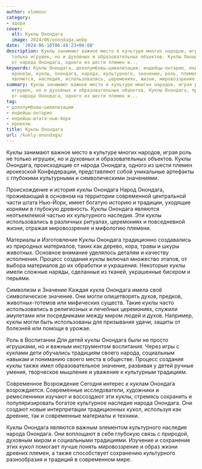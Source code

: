```yaml
---
author: olomouc
category:
- адора
cover:
  alt: Куклы Онондага
  image: 2024/06/onondaga.webp
date: '2024-06-10T06:48:23+00:00'
description: Куклы занимают важное место в культуре многих народов, играя роль не
  только игрушек, но и духовных и образовательных объектов. Куклы Онондага, происходящие
  от народа Онондага, одного из шести племен и...
keywords: Куклы Онондага, доколумбовы-цивилизации, индейцы-онтарио, индейцы-штата-нью-йорк,
  ирокезы, куклы, онондага, народа, культурного, значение, роль, племен, глубокую,
  являются, наследия, использовались, церемониях, жизни, мировоззрение, материалы
summary: Куклы занимают важное место в культуре многих народов, играя роль не только
  игрушек, но и духовных и образовательных объектов. Куклы Онондага, происходящие
  от народа Онондага, одного из шести племен и...
tag:
- доколумбовы-цивилизации
- индейцы-онтарио
- индейцы-штата-нью-йорк
- ирокезы
title: Куклы Онондага
url: /kukly-onondaga/
---
```


Куклы занимают важное место в культуре многих народов, играя роль не только игрушек, но и духовных и образовательных объектов. Куклы Онондага, происходящие от народа Онондага, одного из шести племен ирокезской Конфедерации, представляют собой уникальные артефакты с глубокими культурными и символическими значениями.

Происхождение и история куклы Онондага
Народ Онондага, проживающий в основном на территории современной центральной части штата Нью-Йорк, имеет богатую историю и традиции, уходящие корнями в глубокую древность. Куклы Онондага являются неотъемлемой частью их культурного наследия. Эти куклы использовались в различных ритуалах, церемониях и повседневной жизни, отражая мировоззрение и мифологию племени.

Материалы и Изготовление
Куклы Онондага традиционно создавались из природных материалов, таких как дерево, кора, травы и шкуры животных. Основное внимание уделялось деталям и качеству исполнения. Процесс создания куклы включал множество этапов, от выбора материалов до их обработки и украшения. Некоторые куклы имели сложные наряды, сделанные из тканей, украшенные бисером и перьями.

Символизм и Значение
Каждая кукла Онондага имела своё символическое значение. Они могли олицетворять духов, предков, животных-тотемов или мифических существ. Такие куклы часто использовались в религиозных и лечебных церемониях, служили амулетами или посредниками между миром людей и духов. Например, куклы могли быть использованы для призывания удачи, защиты от болезней или помощи в урожае.

Роль в Воспитании
Для детей куклы Онондага были не просто игрушками, но и важным инструментом воспитания. Через игры с куклами дети обучались традициям своего народа, социальным навыкам и пониманию своего места в обществе. Процесс создания куклы также имел образовательное значение, развивая у детей ручные умения, творческое мышление и уважение к культурным традициям.

Современное Возрождение
Сегодня интерес к куклам Онондага возрождается. Современные исследователи, художники и ремесленники изучают и воссоздают эти куклы, стремясь сохранить и популяризировать богатое культурное наследие народа Онондага. Они создают новые интерпретации традиционных кукол, используя как древние, так и современные материалы и техники.

Куклы Онондага являются важным элементом культурного наследия народа Онондага. Они воплощают в себе глубокую связь с природой, духовным миром и социальными традициями. Изучение и сохранение этих кукол помогает лучше понять мировоззрение и образ жизни древних племен, а также способствует сохранению культурного разнообразия и традиций в современном мире.